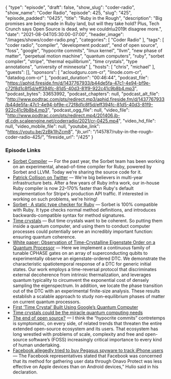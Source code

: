 {
  "type": "episode",
  "draft": false,
  "show_slug": "coder-radio",
  "show_name": "Coder Radio",
  "episode": 425,
  "slug": "425",
  "episode_padded": "0425",
  "title": "Ruby in the Rough",
  "description": "Big promises are being made in Ruby land, but will they take hold? Plus, Tech Crunch says Open Source is dead, why we couldn\u2019t disagree more.",
  "date": "2021-08-04T05:30:00-07:00",
  "header_image": "/images/shows/coder-radio.png",
  "categories": [
    "Coder Radio"
  ],
  "tags": [
    "coder radio",
    "compiler",
    "development podcast",
    "end of open source",
    "foss",
    "google",
    "hypocrite commits",
    "linux kernel",
    "llvm",
    "new phase of matter",
    "perpetual motion machine",
    "quantum computers",
    "ruby",
    "sorbet compiler",
    "stripe",
    "thermal equilibrium",
    "time crystals",
    "type annotations",
    "university of minnesota"
  ],
  "hosts": [
    "chris",
    "michael"
  ],
  "guests": [],
  "sponsors": [
    "acloudguru.com-cr",
    "linode.com-cr",
    "datadog.com-cr"
  ],
  "podcast_duration": "00:46:44",
  "podcast_file": "https://aphid.fireside.fm/d/1437767933/b44de5fa-47c1-4e94-bf9e-c72f8d1c8f5d/eff394fc-81d5-40d3-81f9-922c41c9b8b4.mp3",
  "podcast_bytes": 33653992,
  "podcast_chapters": null,
  "podcast_alt_file": "http://www.podtrac.com/pts/redirect.mp3/aphid.fireside.fm/d/1437767933/b44de5fa-47c1-4e94-bf9e-c72f8d1c8f5d/eff394fc-81d5-40d3-81f9-922c41c9b8b4.mp3",
  "podcast_ogg_file": null,
  "video_file": "http://www.podtrac.com/pts/redirect.mp4/201406.jb-dl.cdn.scaleengine.net/coderradio/2021/cr-0425.mp4",
  "video_hd_file": null,
  "video_mobile_file": null,
  "youtube_link": "https://youtu.be/2zBk1IhZcm8",
  "jb_url": "/145787/ruby-in-the-rough-coder-radio-425/",
  "fireside_url": "/425"
}


### Episode Links

  * [Sorbet Compiler](https://sorbet.org/blog/2021/07/30/open-sourcing-sorbet-compiler "Sorbet Compiler") — For the past year, the Sorbet team has been working on an experimental, ahead-of-time compiler for Ruby, powered by Sorbet and LLVM. Today we’re sharing the source code for it.
  * [Patrick Collison on Twitter](https://twitter.com/patrickc/status/1410269843585069056 "Patrick Collison on Twitter") — We're big believers in multi-year infrastructure bets. After a few years of Ruby infra work, our in-house Ruby compiler is now 22–170% faster than Ruby's default implementation for Stripe's production API traffic. If interested in working on such problems, we're hiring!
  * [Sorbet · A static type checker for Ruby](https://sorbet.org/ "Sorbet · A static type checker for Ruby") — Sorbet is 100% compatible with Ruby. It type checks normal method definitions, and introduces backwards-compatible syntax for method signatures.
  * [Time crystals](https://thenextweb.com/news/google-may-have-achieved-breakthrough-time-crystals "Time crystals") — But time crystals want to be coherent. So putting them inside a quantum computer, and using them to conduct computer processes could potentially serve an incredibly important function: ensuring quantum coherence.
  * [White paper: Observation of Time-Crystalline Eigenstate Order on a Quantum Processor](https://arxiv.org/abs/2107.13571 "White paper: Observation of Time-Crystalline Eigenstate Order on a Quantum Processor") — Here we implement a continuous family of tunable CPHASE gates on an array of superconducting qubits to experimentally observe an eigenstate-ordered DTC. We demonstrate the characteristic spatiotemporal response of a DTC for generic initial states. Our work employs a time-reversal protocol that discriminates external decoherence from intrinsic thermalization, and leverages quantum typicality to circumvent the exponential cost of densely sampling the eigenspectrum. In addition, we locate the phase transition out of the DTC with an experimental finite-size analysis. These results establish a scalable approach to study non-equilibrium phases of matter on current quantum processors.
  * [First ‘Time Crystal’ Built Using Google’s Quantum Computer](https://www.quantamagazine.org/first-time-crystal-built-using-googles-quantum-computer-20210730/ "First ‘Time Crystal’ Built Using Google’s Quantum Computer")
  * [Time crystals could be the miracle quantum computing needs](https://thenextweb.com/news/time-crystals-could-be-the-miracle-quantum-computing-needs "Time crystals could be the miracle quantum computing needs")
  * [The end of open source?](https://techcrunch.com/2021/07/18/the-end-of-open-source/ "The end of open source?") — I think the “hypocrite commits” contretemps is symptomatic, on every side, of related trends that threaten the entire extended open-source ecosystem and its users. That ecosystem has long wrestled with problems of scale, complexity and free and open-source software’s (FOSS) increasingly critical importance to every kind of human undertaking. 
  * [Facebook allegedly tried to buy Pegasus spyware to track iPhone users](https://www.cultofmac.com/698979/facebook-pegasus-nso-spyware-track-iphone-users/ "Facebook allegedly tried to buy Pegasus spyware to track iPhone users") — The Facebook representatives stated that Facebook was concerned that its method for gathering user data through Onavo Protect was less effective on Apple devices than on Android devices,” Hulio said in his declaration.


